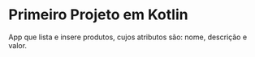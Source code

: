 # Primeiro Projeto em Kotlin
App que lista e insere produtos, cujos atributos são: nome, descrição e valor.
